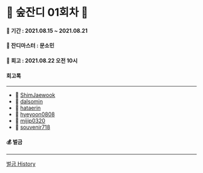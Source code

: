 # 🌲 숲잔디 01회차 🌲

#### 📆 기간 : 2021.08.15 ~ 2021.08.21

#### 👑 잔디마스터 : 문소민

#### 📌 회고 : 2021.08.22 오전 10시

#### 회고록

---

- 🌲 [ShimJaewook](https://github.com/jandifarm/forest-farm-history/blob/master/01%ED%9A%8C%EC%B0%A8/%ED%9A%8C%EA%B3%A0%EB%A1%9D/Shimjaewook.md)
- 🌲 [dalsomin](https://github.com/jandifarm/forest-farm-history/blob/master/01%ED%9A%8C%EC%B0%A8/%ED%9A%8C%EA%B3%A0%EB%A1%9D/dalsomin.md)
- 🌲 [hataerin](https://github.com/jandifarm/forest-farm-history/blob/master/01%ED%9A%8C%EC%B0%A8/%ED%9A%8C%EA%B3%A0%EB%A1%9D/hatearin.md)
- 🌲 [hyeyoon0808](https://github.com/jandifarm/forest-farm-history/blob/master/01%ED%9A%8C%EC%B0%A8/%ED%9A%8C%EA%B3%A0%EB%A1%9D/hyeyoon0808.md)
- 🌲 [mijip0320](https://github.com/jandifarm/forest-farm-history/blob/main/807b38ebd4c3b7221c37685c540e7fbb93ded03b/01%ED%9A%8C%EC%B0%A8/%ED%9A%8C%EA%B3%A0%EB%A1%9D/mijip0320.md)
- 🌲 [souvenir718](https://github.com/jandifarm/forest-farm-history/blob/main/807b38ebd4c3b7221c37685c540e7fbb93ded03b/01%ED%9A%8C%EC%B0%A8/%ED%9A%8C%EA%B3%A0%EB%A1%9D/souvenir718.md)

#### 💰 벌금

---

[벌금 History](https://github.com/jandifarm/forest-farm-history/blob/acfda288e2b62fd84475f0553c26d7c63d2db146/%EB%B2%8C%EA%B8%88%EA%B8%B0%EB%A1%9D.md)

